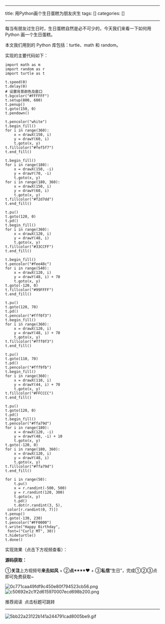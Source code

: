 
--- 
title:  用Python画个生日蛋糕为朋友庆生 
tags: []
categories: [] 

---
每当有朋友过生日时，生日蛋糕自然是必不可少的，今天我们来看一下如何用 Python 画一个生日蛋糕。

本文我们用到的 Python 库包括：turtle、math 和 random。

实现的主要代码如下：

```
import math as m
import random as r
import turtle as t

t.speed(0)
t.delay(0)
# 设置背景颜色及窗口
t.bgcolor("#FFFFFF")
t.setup(800, 600)
t.penup()
t.goto(150, 0)
t.pendown()

t.pencolor("white")
t.begin_fill()
for i in range(360):
    x = drawX(150, i)
    y = drawY(60, i)
    t.goto(x, y)
t.fillcolor("#fef5f7")
t.end_fill()

t.begin_fill()
for i in range(180):
    x = drawX(150, -i)
    y = drawY(70, -i)
    t.goto(x, y)
for i in range(180, 360):
    x = drawX(150, i)
    y = drawY(60, i)
    t.goto(x, y)
t.fillcolor("#f2d7dd")
t.end_fill()

t.pu()
t.goto(120, 0)
t.pd()
t.begin_fill()
for i in range(360):
    x = drawX(120, i)
    y = drawY(48, i)
    t.goto(x, y)
t.fillcolor("#33CCFF")
t.end_fill()

t.begin_fill()
t.pencolor("#fee48c")
for i in range(540):
    x = drawX(120, i)
    y = drawY(48, i) + 70
    t.goto(x, y)
t.goto(-120, 0)
t.fillcolor("#99FFFF")
t.end_fill()

t.pu()
t.goto(120, 70)
t.pd()
t.pencolor("#fff0f3")
t.begin_fill()
for i in range(360):
    x = drawX(120, i)
    y = drawY(48, i) + 70
    t.goto(x, y)
t.fillcolor("#fff0f3")
t.end_fill()

t.pu()
t.goto(110, 70)
t.pd()
t.pencolor("#fff9fb")
t.begin_fill()
for i in range(360):
    x = drawX(110, i)
    y = drawY(44, i) + 70
    t.goto(x, y)
t.fillcolor("#FFCCCC")
t.end_fill()

t.pu()
t.goto(120, 0)
t.pd()
t.begin_fill()
t.pencolor("#ffa79d")
for i in range(180):
    x = drawX(120, -i)
    y = drawY(48, -i) + 10
    t.goto(x, y)
t.goto(-120, 0)
for i in range(180, 360):
    x = drawX(120, i)
    y = drawY(48, i)
    t.goto(x, y)
t.fillcolor("#ffa79d")
t.end_fill()

for i in range(50):
    t.pu()
    x = r.randint(-500, 500)
    y = r.randint(120, 300)
    t.goto(x, y)
    t.pd()
    t.dot(r.randint(3, 5),
 color[r.randint(0, 7)])
t.penup()
t.goto(-130, 230)
t.pencolor("#FF0000")
t.write("Happy Birthday",
 font=("Curlz MT", 30))
t.hideturtle()
t.done()
```

实现效果（点击下方视频查看）：

**源码获取：**

①**关注**上方视频号**来去如风** + ②**点****♥** + ③**私信**“生日”，完成①②③点即可免费获取~

<img src="https://img-blog.csdnimg.cn/img_convert/0c771caa49fdf9c450e80f794523cb56.png" alt="0c771caa49fdf9c450e80f794523cb56.png"><img src="https://img-blog.csdnimg.cn/img_convert/c50692e2c1f2d615970007ecd698b200.png" alt="c50692e2c1f2d615970007ecd698b200.png">

推荐阅读  点击标题可跳转
- - - - - - - - 
<img src="https://img-blog.csdnimg.cn/img_convert/5bb22a23122b141a244791cad8005be9.gif" alt="5bb22a23122b141a244791cad8005be9.gif">
